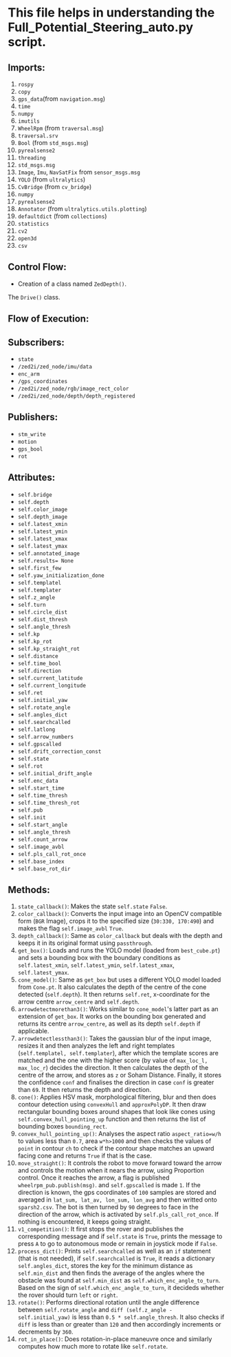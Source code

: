 # This file helps in understanding the Full_Potential_Steering_auto.py script.

## Imports:
1. `rospy`
2. `copy`
3. `gps_data`(from `navigation.msg`)
4. `time`
5. `numpy`
6. `imutils`
7. `WheelRpm` (from `traversal.msg`)
8. `traversal.srv`
9. `Bool` (from `std_msgs.msg`)
10. `pyrealsense2`
11. `threading`
12. `std_msgs.msg`
13. `Image`, `Imu`, `NavSatFix` from `sensor_msgs.msg`
14. `YOLO` (from `ultralytics`)
15. `CvBridge` (from `cv_bridge`)
16. `numpy`
17. `pyrealsense2`
18. `Annotator` (from `ultralytics.utils.plotting`)
19. `defaultdict` (from `collections`)
20. `statistics`
21. `cv2`
22. `open3d`
23. `csv`

## Control Flow:
- Creation of a class named `ZedDepth()`.

The `Drive()` class.


## Flow of Execution:


 
## Subscribers:
- `state`
- `/zed2i/zed_node/imu/data`
- `enc_arm`
- `/gps_coordinates`
- `/zed2i/zed_node/rgb/image_rect_color`
- `/zed2i/zed_node/depth/depth_registered`
## Publishers:
- `stm_write`
- `motion`
- `gps_bool`
- `rot`
## Attributes: 
- `self.bridge` 
- `self.depth`
- `self.color_image`
- `self.depth_image`
- `self.latest_xmin`
- `self.latest_ymin`
- `self.latest_xmax`
- `self.latest_ymax`
- `self.annotated_image`
- `self.results= None`
- `self.first_few`
- `self.yaw_initialization_done`
- `self.templatel`
- `self.templater`
- `self.z_angle`
- `self.turn`
- `self.circle_dist`
- `self.dist_thresh`
- `self.angle_thresh`
- `self.kp`
- `self.kp_rot`
- `self.kp_straight_rot`
- `self.distance`
- `self.time_bool`
- `self.direction`
- `self.current_latitude`
- `self.current_longitude`
- `self.ret`
- `self.initial_yaw`
- `self.rotate_angle`
- `self.angles_dict`
- `self.searchcalled`
- `self.latlong`
- `self.arrow_numbers`
- `self.gpscalled`
- `self.drift_correction_const`
- `self.state`
- `self.rot`
- `self.initial_drift_angle`
- `self.enc_data`
- `self.start_time`
- `self.time_thresh`
- `self.time_thresh_rot`
- `self.pub`
- `self.init`
- `self.start_angle`
- `self.angle_thresh`
- `self.count_arrow`
- `self.image_avbl`
- `self.pls_call_rot_once`
- `self.base_index`
- `self.base_rot_dir`
## Methods:
1. `state_callback()`: Makes the state `self.state` `False`.
2. `color_callback()`: Converts the input image into an OpenCV compatible form (`BGR` Image), crops it to the specified size (`30:330, 170:490`) and makes the flag `self.image_avbl` `True`.
3. `depth_callback()`: Same as `color_callback` but deals with the depth and keeps it in its original format using `passthrough`.
4. `get_box()`: Loads and runs the YOLO model (loaded from `best_cube.pt`) and sets a bounding box with the boundary conditions as `self.latest_xmin`, `self.latest_ymin`, `self.latest_xmax`, `self.latest_ymax`.
5. `cone_model()`: Same as `get_box` but uses a different YOLO model loaded from `Cone.pt`. It also calculates the depth of the centre of the cone detected (`self.depth`). It then returns `self.ret`, x-coordinate for the arrow centre `arrow_centre` and `self.depth`.
6. `arrowdetectmorethan3()`: Works similar to `cone_model`'s latter part as an extension of `get_box`. It works on the bounding box generated and returns its centre `arrow_centre`, as well as its depth `self.depth` if applicable.
7. `arrowdetectlessthan3()`: Takes the gaussian blur of the input image, resizes it and then analyzes the left and right templates (`self.templatel, self.templater`), after which the template scores are matched and the one with the higher score (by value of `max_loc_l, max_loc_r`) decides the direction. It then calculates the depth of the centre of the arrow, and stores as `z` or Soham Distance. Finally, it stores the confidence `conf` and finalises the direction in case `conf` is greater than `69`. It then returns the depth and direction.
8. `cone()`: Applies HSV mask, morphological filtering, blur and then does contour detection using `convexHull` and `approxPolyDP`. It then draw rectangular bounding boxes around shapes that look like cones using `self.convex_hull_pointing_up` function and then returns the list of bounding boxes `bounding_rect`.
9. `convex_hull_pointing_up()`: Analyses the aspect ratio `aspect_ratio=w/h` to values less than `0.7`, area `w*h>1000` and then checks the values of `point` in contour `ch` to check if the contour shape matches an upward facing cone and returns `True` if that is the case.
10. `move_straight()`: It controls the robot to move forward toward the arrow and controls the motion when it nears the arrow, using Proportion control. Once it reaches the arrow, a flag is published `wheelrpm_pub.publish(msg)`. and `self.gpscalled` is made `1`. If the direction is known, the gps coordinates of `100` samples are stored and averaged in `lat_sum, lat_av, lon_sum, lon_avg` and then writted onto `sparsh2.csv`. The bot is then turned by `90` degrees to face in the direction of the arrow, which is activated by `self.pls_call_rot_once`. If nothing is encountered, it keeps going straight.
11. `v1_competition()`: It first stops the rover and publishes the corresponding message and if `self.state` is `True`, prints the message to press `A` to go to autonomous mode or remain in joystick mode if `False`.
12. `process_dict()`: Prints `self.searchcalled` as well as an `if` statement (that is not needed), if `self.searchcalled` is `True`, it reads a dictionary `self.angles_dict`, stores the key for the minimum distance as `self.min_dist` and then finds the average of the angles where the obstacle was found at `self.min_dist` as `self.which_enc_angle_to_turn`. Based on the sign of `self.which_enc_angle_to_turn`, it decideds whether the rover should turn `left` or `right`.
13. `rotate()`: Performs directional rotation until the angle difference between `self.rotate_angle` and `diff (self.z_angle - self.initial_yaw)` is less than `0.5 * self.angle_thresh`. It also checks if `diff` is less than or greater than `120` and then accordingly increments or decrements by `360`.
14. `rot_in_place()`: Does rotation-in-place maneuvre once and similarly computes how much more to rotate like `self.rotate`.
